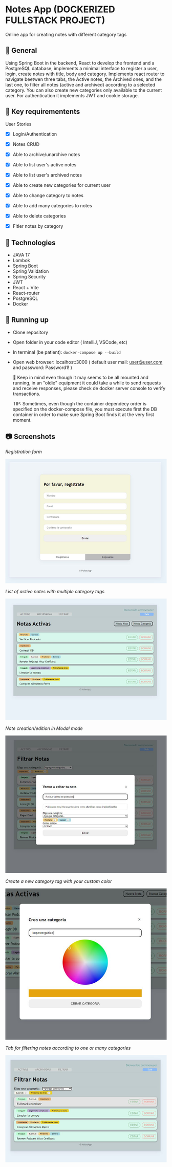 # Notes App (DOCKERIZED FULLSTACK PROJECT)
Online app for creating notes with different category tags

## 🎇 General

Using Spring Boot in the backend, React to develop the frontend and a PostgreSQL database, implements a minimal interface to register a user, login, create notes with title, body and category. Implements react router to navigate beetwen three tabs, the Active notes, the Archived ones, and the last one, to filter all notes (active and archived) according to a selected category. You can also create new categories only available to the current user.
For authentication it implements JWT and cookie storage.

## 🎯 Key requirementents

User Stories
 - [x] Login/Authentication
 - [x] Notes CRUD
 - [x] Able to archive/unarchive notes
 - [x] Able to list user's active notes
 - [x] Able to list user's archived notes
 - [x] Able to create new categories for current user
 - [x] Able to change category to notes
 - [x] Able to add many categories to notes
 - [x] Able to delete categories
 - [x] Fitler notes by category

 
## 🔎 Technologies
- JAVA 17
- Lombok
- Spring Boot
- Spring Validation
- Spring Security
- JWT
- React + Vite
- React-router
- PostgreSQL
- Docker


## 🔩 Running up
 - Clone repository
 - Open folder in your code editor ( IntelliJ, VSCode, etc)
 - In terminal (be patient):
    ``` docker-compose up --build ```
 - Open web browser: localhost:3000  ( default user mail: user@user.com  and password: Password1! )

   🙏 Keep in mind even though it may seems to be all mounted and running, in an "oldie" equipment it could take a while to send requests and receive responses, please check de docker server console to verify transactions.

   TIP: Sometimes, even though the container dependecy order is specified on the docker-compose file, you must execute first the DB container in order to make sure Spring Boot finds it at the very first moment.

## 📷 Screenshots

*Registration form* 

![screenshot1](https://github.com/Jmlucero1984/NotesAppMine/blob/45d844098ecce388195ff25aa0042da50fd9e34b/screenshot_01.JPG)

*List of active notes with multiple category tags* 

![screenshot2](https://github.com/Jmlucero1984/NotesAppMine/blob/b2cda10190494564c42ba0bb353e222af303a8e7/screenshot_02.JPG)

*Note creation/edition in Modal mode* 

![screenshot3](https://github.com/Jmlucero1984/NotesAppMine/blob/b2cda10190494564c42ba0bb353e222af303a8e7/screenshot_03.JPG)

*Create a new category tag with your custom color* 

![screenshot4](https://github.com/Jmlucero1984/NotesAppMine/blob/b2cda10190494564c42ba0bb353e222af303a8e7/screenshot_04.JPG)

*Tab for filtering notes according to one or many categories* 

![screenshot5](https://github.com/Jmlucero1984/NotesAppMine/blob/b2cda10190494564c42ba0bb353e222af303a8e7/screenshot_05.JPG)


 
 
